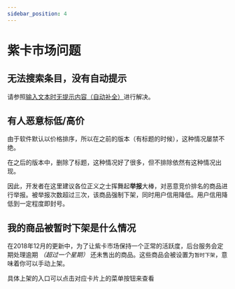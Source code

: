 ```yaml
---
sidebar_position: 4
---
```


# 紫卡市场问题

## 无法搜索条目，没有自动提示

请参照[输入文本时无提示内容（自动补全）](./wm_question.html#输入文本时无提示内容（自动补全）)进行解决。

## 有人恶意标低/高价

由于软件默认以价格排序，所以在之前的版本（有标题的时候），这种情况屡禁不绝。

在之后的版本中，删除了标题，这种情况好了很多，但不排除依然有这种情况出现。

因此，开发者在这里建议各位正义之士挥舞起**举报**大棒，对恶意竞价排名的商品进行举报。被举报次数超过三次，该商品强制下架，同时用户信用降低。用户信用降低到一定程度即封号。

## 我的商品被暂时下架是什么情况

在2018年12月的更新中，为了让紫卡市场保持一个正常的活跃度，后台服务会定期处理逾期 *（超过一个星期）* 还未售出的商品。这些商品会被设置为`暂时下架`，意味着你可以手动上架。

具体上架的入口可以点击对应卡片上的菜单按钮来查看